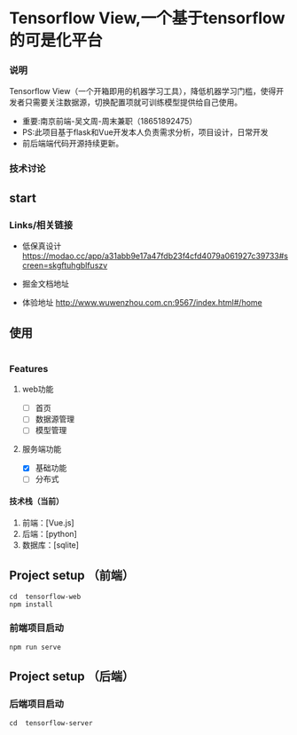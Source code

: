 # Tensorflow View,一个基于tensorflow的可是化平台
### 说明
Tensorflow View（一个开箱即用的机器学习工具），降低机器学习门槛，使得开发者只需要关注数据源，切换配置项就可训练模型提供给自己使用。
* 重要:南京前端-吴文周-周末兼职（18651892475）
* PS:此项目基于flask和Vue开发本人负责需求分析，项目设计，日常开发
* 前后端端代码开源持续更新。

### 技术讨论

## start

### Links/相关链接

* 低保真设计 https://modao.cc/app/a31abb9e17a47fdb23f4cfd4079a061927c39733#screen=skgftuhgblfuszv

* 掘金文档地址

* 体验地址 http://www.wuwenzhou.com.cn:9567/index.html#/home

## 使用

```
```

### Features

1. web功能

   - [ ] 首页
   - [ ] 数据源管理
   - [ ] 模型管理
2. 服务端功能

   - [x] 基础功能
   - [ ] 分布式

#### 技术栈（当前）

1. 前端：[Vue.js]
2. 后端：[python]
3. 数据库：[sqlite]

## Project setup （前端）

```
cd  tensorflow-web
npm install
```

### 前端项目启动

```
npm run serve
```

## Project setup （后端）

### 后端项目启动

```
cd  tensorflow-server
```

